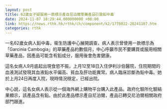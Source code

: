 ```yaml
---
layout: post
title: 62歲女子疑服用一款標示產自尼泊爾草藥產品引致鉛中毒
date: 2024-11-07 18:29:44.000000000 +08:00
link: https://news.rthk.hk/rthk/ch/component/k2/1778022-20241107.htm
categories: rthk
---
```


一名62歲女病人鉛中毒，衞生防護中心展開調查，病人表示曾使用一款標示為「Garcinia Cambogia」的草藥產品約數個月，中心呼籲市民不要購買或服用相關草藥產品，因產品可能含有鉛成分，服用後會危害健康。

這名女病人9月底起出現食慾不振，上月12至18日入住伊利沙伯醫院，住院期間的血液測試發現其血液鉛水平偏高、貧血及肝功能異常。病人臨床診斷為鉛中毒。她於上月24日再度入院，現時情況穩定，已經出院。

中心說，這名女病人表示從一個海外網上購物平台購入此產品。政府化驗所化驗結果顯示，該產品含有鉛。由於此產品標示產自尼泊爾，產品已轉交尼泊爾相關政府部門跟進。
